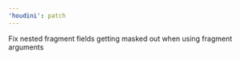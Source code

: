 ```yaml
---
'houdini': patch
---
```


Fix nested fragment fields getting masked out when using fragment arguments
